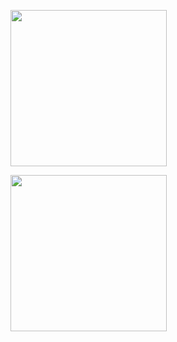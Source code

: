 <a href="https://github.com/decoyer"><img align="center" style="height:250px" src="https://capsule-render.vercel.app/api?type=waving&color=gradient&fontColor=ffffe4&section=header&text=Decoy%20the%20World!!&stroke=000000&strokeWidth=2&fontAlign=60&fontSize=70" /></a>

<a href="https://github.com/decoyer"><img align="center" style="height:250px" src="https://github-readme-stats.vercel.app/api/top-langs/?username=decoyer&layout=donut&theme=nord&hide_border=true" /></a> 
